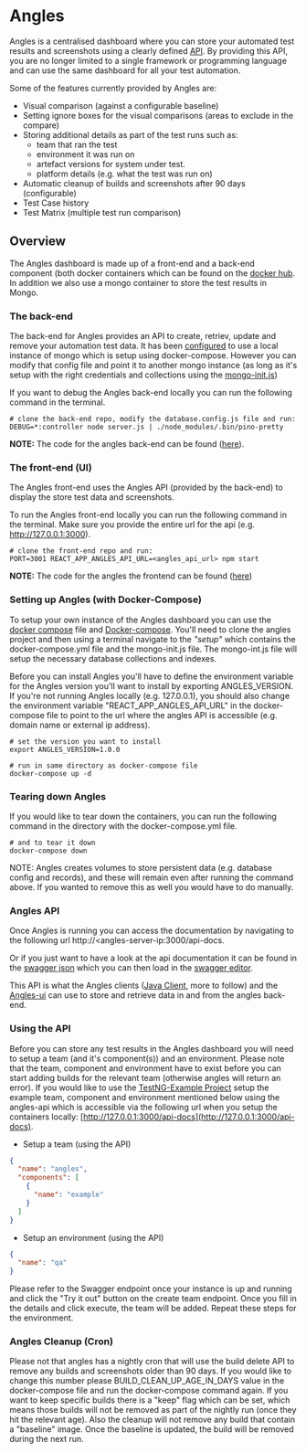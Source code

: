 # Angles
Angles is a centralised dashboard where you can store your automated test results and screenshots using a clearly defined [API](https://editor.swagger.io/?url=https://raw.githubusercontent.com/AnglesHQ/angles/master/swagger/swagger.json). By providing this API, you are no longer limited to a single framework or programming language and can use the same dashboard for all your test automation.

Some of the features currently provided by Angles are:
- Visual comparison (against a configurable baseline)
- Setting ignore boxes for the visual comparisons (areas to exclude in the compare)
- Storing additional details as part of the test runs such as: 
    - team that ran the test
    - environment it was run on
    - artefact versions for system under test.
    - platform details (e.g. what the test was run on)
- Automatic cleanup of builds and screenshots after 90 days (configurable) 
- Test Case history
- Test Matrix (multiple test run comparison)

## Overview
The Angles dashboard is made up of a front-end and a back-end component (both docker containers which can be found on the [docker hub](https://hub.docker.com/u/angleshq). In addition we also use a mongo container to store the test results in Mongo.

### The back-end
The back-end for Angles provides an API to create, retriev, update and remove your automation test data. It has been [configured](https://github.com/AnglesHQ/angles/blob/master/config/database.config.js) to use a local instance of mongo which is setup using docker-compose. However you can modify that config file and point it to another mongo instance (as long as it's setup with the right credentials and collections using the [mongo-init.js](https://github.com/AnglesHQ/angles/blob/master/setup/mongo-init.js))

If you want to debug the Angles back-end locally you can run the following command in the terminal.
``` shellscript
# clone the back-end repo, modify the database.config.js file and run:
DEBUG=*:controller node server.js | ./node_modules/.bin/pino-pretty
```
**NOTE:** The code for the angles back-end can be found ([here](https://hub.docker.com/repository/docker/angleshq/angles)).

### The front-end (UI)
The Angles front-end uses the Angles API (provided by the back-end) to display the store test data and screenshots. 

To run the Angles front-end locally you can run the following command in the terminal. Make sure you provide the entire url for the api (e.g. http://127.0.0.1:3000).
```shellscript
# clone the front-end repo and run:
PORT=3001 REACT_APP_ANGLES_API_URL=<angles_api_url> npm start
```
**NOTE:** The code for the angles the frontend can be found ([here](https://hub.docker.com/repository/docker/angleshq/angles-ui))

### Setting up Angles (with Docker-Compose)
To setup your own instance of the Angles dashboard you can use the [docker compose](https://github.com/AnglesHQ/angles/blob/master/setup/docker-compose.yml) file and [Docker-compose](https://docs.docker.com/compose/).
You'll need to clone the angles project and then using a terminal navigate to the *"setup"* which contains the docker-compose.yml file and the mongo-init.js file. The mongo-int.js file will setup the necessary database collections and indexes.

Before you can install Angles you'll have to define the environment variable for the Angles version you'll want to install by exporting ANGLES_VERSION.
If you're not running Angles locally (e.g. 127.0.0.1), you should also change the environment variable "REACT_APP_ANGLES_API_URL" in the docker-compose file to point to the url where the angles API is accessible (e.g. domain name or external ip address).

```shellscript
# set the version you want to install
export ANGLES_VERSION=1.0.0

# run in same directory as docker-compose file
docker-compose up -d  
```

### Tearing down Angles
If you would like to tear down the containers, you can run the following command in the directory with the docker-compose.yml file.

```shellscript
# and to tear it down
docker-compose down
```
NOTE: Angles creates volumes to store persistent data (e.g. database config and records), and these will remain even after running the command above. If you wanted to remove this as well you would have to do manually.

### Angles API
Once Angles is running you can access the documentation by navigating to the following url http://<angles-server-ip:3000/api-docs.

Or if you just want to have a look at the api documentation it can be found in the [swagger json](swagger/swagger.json) which you can then load in the [swagger editor](https://editor.swagger.io/?url=https://raw.githubusercontent.com/AnglesHQ/angles/master/swagger/swagger.json).

This API is what the Angles clients ([Java Client](https://github.com/AnglesHQ/angles-java-client), more to follow) and the [Angles-ui](https://github.com/AnglesHQ/angles-ui) can use to store and retrieve data in and from the angles back-end.

### Using the API
Before you can store any test results in the Angles dashboard you will need to setup a team (and it's component(s)) and an environment. Please note that the team, component and environment have to exist before you can start adding builds for the relevant team (otherwise angles will return an error). If you would like to use the [TestNG-Example Project](https://github.com/AnglesHQ/testng-example) setup the example team, component and environment mentioned below using the angles-api which is accessible via the following url when you setup the containers locally: [http://127.0.0.1:3000/api-docs](http://127.0.0.1:3000/api-docs).

- Setup a team (using the API)

``` json
{
  "name": "angles",
  "components": [
    {
      "name": "example"
    }
  ]
}
```
- Setup an environment (using the API)

``` json
{
  "name": "qa"
}
```

Please refer to the Swagger endpoint once your instance is up and running and click the "Try it out" button on the create team endpoint. Once you fill in the details and click execute, the team will be added. Repeat these steps for the environment.

### Angles Cleanup (Cron)
Please not that angles has a nightly cron that will use the build delete API to remove any builds and screenshots older than 90 days. If you would like to change this number please BUILD_CLEAN_UP_AGE_IN_DAYS value in the docker-compose file and run the docker-compose command again. If you want to keep specific builds there is a "keep" flag which can be set, which means those builds will not be removed as part of the nightly run (once they hit the relevant age). Also the cleanup will not remove any build that contain a "baseline" image. Once the baseline is updated, the build will be removed during the next run.
